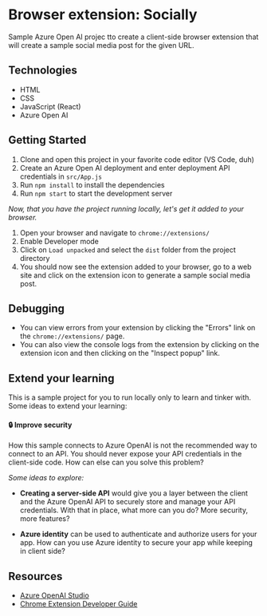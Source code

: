 # Browser extension: Socially
Sample Azure Open AI projec tto create a client-side browser extension that will create a sample social media post for the given URL.

## Technologies
- HTML
- CSS
- JavaScript (React)
- Azure Open AI

## Getting Started
1. Clone and open this project in your favorite code editor (VS Code, duh)
2. Create an Azure Open AI deployment and enter deployment API credentials in `src/App.js`
3. Run `npm install` to install the dependencies
4. Run `npm start` to start the development server

_Now, that you have the project running locally, let's get it added to your browser._
1. Open your browser and navigate to `chrome://extensions/`
2. Enable Developer mode
3. Click on `Load unpacked` and select the `dist` folder from the project directory
4. You should now see the extension added to your browser, go to a web site and click on the extension icon to generate a sample social media post.

## Debugging
- You can view errors from your extension by clicking the "Errors" link on the `chrome://extensions/` page.
- You can also view the console logs from the extension by clicking on the extension icon and then clicking on the "Inspect popup" link.

## Extend your learning
This is a sample project for you to run locally only to learn and tinker with. Some ideas to extend your learning:

#### 🔒 Improve security
How this sample connects to Azure OpenAI is not the recommended way to connect to an API. You should never expose your API credentials in the client-side code. How can else can you solve this problem?

_Some ideas to explore:_
- **Creating a server-side API** would give you a layer between the client and the Azure OpenAI API to securely store and manage your API credentials. With that in place, what more can you do? More security, more features?
* **Azure identity** can be used to authenticate and authorize users for your app. How can you use Azure identity to secure your app while keeping in client side?


## Resources
- [Azure OpenAI Studio](https://oai.azure.com/portal)
- [Chrome Extension Developer Guide](https://developer.chrome.com/docs/extensions/mv3/getstarted/)
